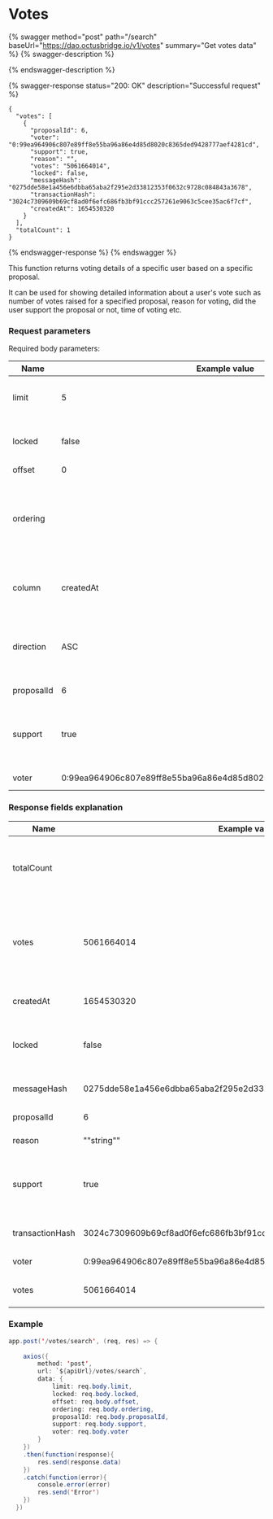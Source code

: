 # Votes

{% swagger method="post" path="/search" baseUrl="https://dao.octusbridge.io/v1/votes" summary="Get votes data" %}
{% swagger-description %}

{% endswagger-description %}

{% swagger-response status="200: OK" description="Successful request" %}
```
{
  "votes": [
    {
      "proposalId": 6,
      "voter": "0:99ea964906c807e89ff8e55ba96a86e4d85d8020c8365ded9428777aef4281cd",
      "support": true,
      "reason": "",
      "votes": "5061664014",
      "locked": false,
      "messageHash": "0275dde58e1a456e6dbba65aba2f295e2d33812353f0632c9728c084843a3678",
      "transactionHash": "3024c7309609b69cf8ad0f6efc686fb3bf91ccc257261e9063c5cee35ac6f7cf",
      "createdAt": 1654530320
    }
  ],
  "totalCount": 1
}
```
{% endswagger-response %}
{% endswagger %}

This function returns voting details of a specific user based on a specific proposal.

It can be used for showing detailed information about a user's vote such as number of votes raised for a specified proposal, reason for voting, did the user support the proposal or not, time of voting etc.

### Request parameters

Required body parameters:

| Name       | Example value                                                      | Comment                                                                  |
| ---------- | ------------------------------------------------------------------ | ------------------------------------------------------------------------ |
| limit      | 5                                                                  | Maximum number of proposals to be retrieved                              |
| locked     | false                                                              | True if locked, false otherwise                                          |
| offset     | 0                                                                  | Offset                                                                   |
| ordering   |                                                                    | Set of parameters based on which the retrieved proposals will be ordered |
| column     | createdAt                                                          | Order by given column name (i.e. createdAt)                              |
| direction  | ASC                                                                | Order by given direction (ascending or descending)                       |
| proposalId | 6                                                                  | Id of the proposal                                                       |
| support    | true                                                               | True if voted for, false if voted against the proposal                   |
| voter      | 0:99ea964906c807e89ff8e55ba96a86e4d85d8020c8365ded9428777aef4281cd | Voter’s address                                                          |

### Response fields explanation

| Name            | Example value                                                      | Comment                                                              |
| --------------- | ------------------------------------------------------------------ | -------------------------------------------------------------------- |
| totalCount      |                                                                    | Total number of times voter voted for a specific proposal            |
| votes           | 5061664014                                                         | List of all the votes from a specific voter to the specific proposal |
| createdAt       | 1654530320                                                         | Date when the vote was raised                                        |
| locked          | false                                                              | True if vote is locked, false otherwise                              |
| messageHash     | 0275dde58e1a456e6dbba65aba2f295e2d33812353f0632c9728c084843a3678   | Hash code of the message                                             |
| proposalId      | 6                                                                  | Id of the proposal                                                   |
| reason          | ""string""                                                         | Reason for voting                                                    |
| support         | true                                                               | True if voter voted for, false if voted against                      |
| transactionHash | 3024c7309609b69cf8ad0f6efc686fb3bf91ccc257261e9063c5cee35ac6f7cf   | Hash code of the transaction                                         |
| voter           | 0:99ea964906c807e89ff8e55ba96a86e4d85d8020c8365ded9428777aef4281cd | Voter’s address                                                      |
| votes           | 5061664014                                                         | Amount staked for voting                                             |

### Example

```java
app.post('/votes/search', (req, res) => {
 
    axios({
        method: 'post',
        url: `${apiUrl}/votes/search`,
        data: {
            limit: req.body.limit,
            locked: req.body.locked,
            offset: req.body.offset,
            ordering: req.body.ordering,
            proposalId: req.body.proposalId,
            support: req.body.support,
            voter: req.body.voter
        }
    })
    .then(function(response){
        res.send(response.data)
    })
    .catch(function(error){
        console.error(error)
        res.send('Error')
    })
  })
```
